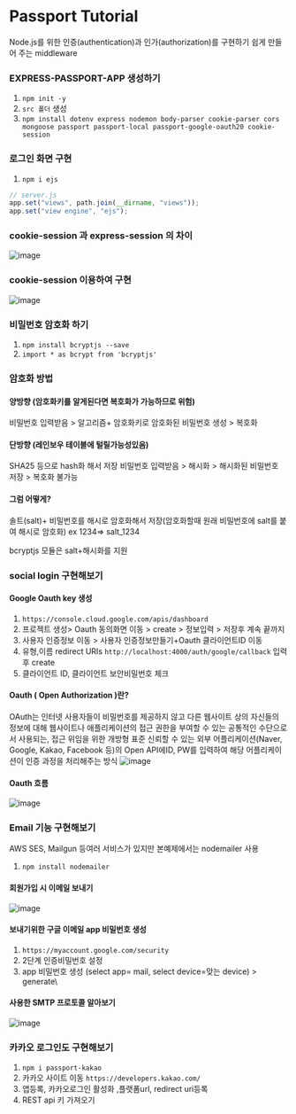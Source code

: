# Passport Tutorial
Node.js를 위한 인증(authentication)과 인가(authorization)를 구현하기 쉽게 만들어 주는 middleware

### EXPRESS-PASSPORT-APP 생성하기
1. `npm init -y`
2. `src 폴더` 생성
3. `npm install dotenv express nodemon body-parser cookie-parser cors mongoose passport passport-local passport-google-oauth20 cookie-session`

### 로그인 화면 구현
1. `npm i ejs`
```javascript
// server.js
app.set("views", path.join(__dirname, "views"));
app.set("view engine", "ejs");
```
### cookie-session 과 express-session 의 차이
![image](https://github.com/foriinrangelen/Passport/assets/123726292/7d79084d-5f1c-4d78-92a8-df648e2f0a43)

### cookie-session 이용하여 구현
![image](https://github.com/foriinrangelen/Passport/assets/123726292/4409adde-5278-4df7-bdb9-dbb058eb3bb1)
### 비밀번호 암호화 하기
1. `npm install bcryptjs --save`
2. `import * as bcrypt from 'bcryptjs'`
### 암호화 방법
#### 양방향 (암호화키를 알게된다면 복호화가 가능하므로 위험)
비밀번호 입력받음 > 알고리즘+ 암호화키로 암호화된 비밀번호 생성 > 복호화

#### 단방향 (레인보우 테이블에 털릴가능성있음)
SHA25 등으로 hash화 해서 저장
비밀번호 입력받음 > 해시화 > 해시화된 비밀번호 저장 > 복호화 불가능
#### 그럼 어떻게?
솔트(salt)+ 비밀번호를 해시로 암호화해서 저장(암호화할때 원래 비밀번호에 salt를 붙여 해시로 암호화)
ex 1234=> salt_1234

bcryptjs 모듈은 salt+해시화를 지원

### social login 구현해보기
#### Google Oauth key 생성
1. `https://console.cloud.google.com/apis/dashboard`
2. 프로젝트 생성> Oauth 동의화면 이동 > create > 정보입력 > 저장후 계속 끝까지
3. 사용자 인증정보 이동 > 사용자 인증정보만들기+Oauth 클라이언트ID 이동
4. 유형,이름 redirect URIs `http://localhost:4000/auth/google/callback` 입력 후 create
5. 클라이언트 ID, 클라이언트 보안비밀번호 체크
#### Oauth ( Open Authorization )란?
OAuth는 인터넷 사용자들이 비밀번호를 제공하지 않고 다른 웹사이트 상의 자신들의 정보에 대해 웹사이트나 애플리케이션의 접근 권한을 부여할 수 있는 공통적인 수단으로서 사용되는, 접근 위임을 위한 개방형 표준
신뢰할 수 있는 외부 어플리케이션(Naver, Google, Kakao, Facebook 등)의 Open API에ID, PW를 입력하여 해당 어플리케이션이 인증 과정을 처리해주는 방식
![image](https://github.com/foriinrangelen/Passport/assets/123726292/059e6a8d-735e-4997-8091-a7baa6a2fcd2)


#### Oauth 흐름
![image](https://github.com/foriinrangelen/Passport/assets/123726292/7a42c854-9245-4586-a3f5-d6eef640d170)

### Email 기능 구현해보기
AWS SES, Mailgun 등여러 서비스가 있지만 본예제에서는 nodemailer 사용
1. `npm install nodemailer`
#### 회원가입 시 이메일 보내기
![image](https://github.com/foriinrangelen/Passport/assets/123726292/b02b0cb0-35b6-4e85-a94b-747778e3c612)

#### 보내기위한 구글 이메일 app 비밀번호 생성
1. `https://myaccount.google.com/security`
2. 2단계 인증비밀번호 설정
3. app 비밀번호 생성 (select app= mail, select device=맞는 device) > generate\
#### 사용한 SMTP 프로토콜 알아보기
![image](https://github.com/foriinrangelen/Passport/assets/123726292/fe5868a8-7304-4161-b1b9-ff93824a521b)

### 카카오 로그인도 구현해보기
1. `npm i passport-kakao`
2. 카카오 사이트 이동 `https://developers.kakao.com/`
3. 앱등록, 카카오로그인 활성화 ,플랫폼url, redirect uri등록
4. REST api 키 가져오기
